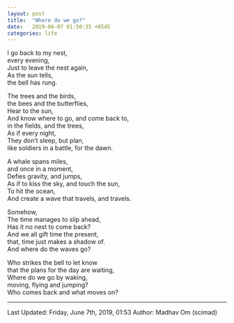```yaml
---
layout: post
title:  "Where do we go?"
date:   2019-06-07 01:50:35 +0545
categories: life
---
```

I go back to my nest,  
every evening,  
Just to leave the nest again,  
As the sun tells,  
the bell has rung.  

The trees and the birds,  
the bees and the butterflies,  
Hear to the sun,  
And know where to go, and come back to,  
in the fields, and the trees,  
As if every night,  
They don’t sleep, but plan,  
like soldiers in a battle, for the dawn.  

A whale spans miles,  
and once in a moment,  
Defies gravity, and jumps,  
As if to kiss the sky, and touch the sun,  
To hit the ocean,  
And create a wave that travels, and travels.  

Somehow,  
The time manages to slip ahead,  
Has it no nest to come back?  
And we all gift time the present,  
that, time just makes a shadow of.  
And where do the waves go?  

Who strikes the bell to let know  
that the plans for the day are waiting,  
Where do we go by waking,  
moving, flying and jumping?  
Who comes back and what moves on?  

----------
Last Updated: Friday, June 7th, 2019, 01:53
Author: Madhav Om (scimad)
